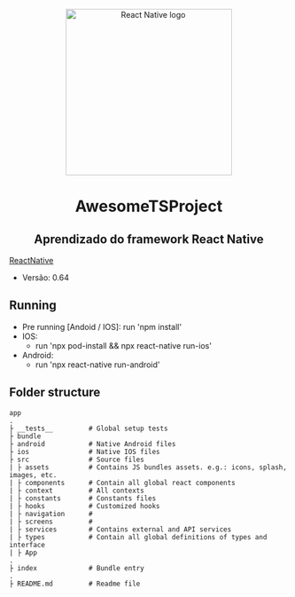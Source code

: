 <p align='center'>  
  <img 
       width='300px'
       src='https://miro.medium.com/max/1400/1*K0a7xINk0RM5gfXGSN68cw.png' 
       alt='React Native logo'/>
</p>
<h1 align='center'>AwesomeTSProject</h1>
<h2 align="center">Aprendizado do framework React Native</h2>

[ReactNative](https://reactnative.dev/)
  - Versão: 0.64
## Running
- Pre running [Andoid / IOS]:
  run 'npm install'
- IOS:
  - run 'npx pod-install && npx react-native run-ios'
- Android:
  - run 'npx react-native run-android'

## Folder structure
```plainText
app
.
├ __tests__         # Global setup tests
├ bundle
├ android           # Native Android files  
├ ios               # Native IOS files
├ src               # Source files
| ├ assets          # Contains JS bundles assets. e.g.: icons, splash, images, etc.
| ├ components      # Contain all global react components 
| ├ context         # All contexts
| ├ constants       # Constants files
| ├ hooks           # Customized hooks
| ├ navigation      # 
| ├ screens         # 
| ├ services        # Contains external and API services
| ├ types           # Contain all global definitions of types and interface
| ├ App 
.
├ index             # Bundle entry
.
├ README.md         # Readme file
```

